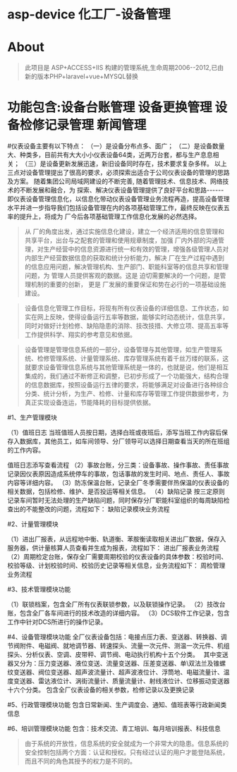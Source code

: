 # asp-device 化工厂-设备管理

# About
> 此项目是 ASP+ACCESS+IIS 构建的管理系统,生命周期2006--2012,已由新的版本PHP+laravel+vue+MYSQL替换

# 功能包含:设备台账管理  设备更换管理 设备检修记录管理 新闻管理

 
#仪表设备主要有以下特点：
（一）是设备分布点多、面广；
（二）是设备数量大、种类多，目前共有大大小小仪表设备64类，近两万台套，都与生产息息相关；
（三）是设备更新发展迅速，新旧设备同时存在，技术要求复杂多样。
以上三点对设备管理提出了很高的要求，必须探索出适合于公司仪表设备的管理的思路及方案。 随着集团公司局域网建设的不断完善, 随着管理技术、信息技术、网络技术的不断发展和融合，为 探索、解决仪表设备管理提供了良好平台和思路------即仪表设备管理信息化，以信息化带动仪表设备管理业务流程再造，提高设备管理水平并进一步指导我们包括设备管理在内的各项基础管理工作，最终反映在仪表五率的提升上，将成为 厂今后各项基础管理工作信息化发展的必然选择。


> 从 厂的角度出发，通过实施信息化建设，建立一个经济适用的信息管理和共享平台，出台与之配套的管理和使用规章制度，加强 厂内外部的沟通管理，对生产经营中的信息资源进行统一和有效的管理，增强各级管理人员对内部生产经营数据信息的获取和统计分析能力，解决 厂在生产过程中遇到的信息应用问题，解决管理机构、生产部门、职能科室等的信息共享和管理问题，为 管理人员提供客观的数据。这是 迫切需要解决的一个问题，是管理机制的重要的创新， 更是 厂发展的重要保证和势在必行的一项基础设施建设。

> 设备信息化管理工作目标，将现有所有仪表设备的详细信息、工作状态，如实在网上反映，使得设备运行五率等数据，能够实时动态统计，信息共享，同时对做好计划检修、缺陷隐患的消除、技改技措、大修立项、提高五率等工作提供科学、翔实的参考意见和依据。

> 设备管理是管理信息系统的一部分，设备管理与其他管理，如生产管理系统、检修管理系统、计量管理系统、库存管理系统有着千丝万缕的联系，这就要求设备管理信息系统与其他管理系统是一体的，也就是说，他们是相互集成的，我们通过不断修正和调整，已初步形成了一个功能强大，结构合理的信息数据库，按照设备运行五律的要求，将能够满足对设备进行各种综合分类、统计分析，为生产、检修、计量和库存等管理工作提供数据参考，为真正实现设备连运，节能降耗的目标提供依据。



#1、生产管理模块 
 

（1）值班日志
当班值班人员按日期，选择白班或夜班后，添写当班工作内容后保存入数据库，其他员工，如车间领导、分厂领导可以选择日期查看当天的所在班组的工作内容。
 
值班日志添写查看流程
（2）事故台账，分三类：设备事故、操作事故、责任事故记录因仪表原因造成系统停车的事故，包话事故的发生时间、地点、责任人、事故内容等详细内容。
（3）防冻保温台账，记录全厂冬季需要伴热保温的仪表设备的相关数据，包括检修、维护、是否投运等相关信息。
（4）缺陷记录
按三定原则记录车间暂时无法处理的生产缺陷问题，同时保存分厂职能科室组织的每周缺陷检查出的不能整改的问题，流程如下：
 缺陷记录模块业务流程

#2、计量管理模块
 

（1）进出厂报表，从远程地中衡、轨道衡、苯胺衡读取相关进出厂数据，保存入服务器，供计量核算人员查看并生成为报表，流程如下：
 进出厂报表业务流程
（2）周期检定台账，保存全厂需要周期校验的仪表设备的具体参数：校验时间、校验等级、计划校验时间、校验历史记录等相关信息，业务流程如下：
 周检管理业务流程


#3、技术管理模块功能
 
（1）联锁档案，包含全厂所有仪表联锁参数，以及联锁操作记录。
（2）技改台账，包含全厂各车间进行的技术改造的详细内容。
（3）DCS软件工作记录，包含工作中针对DCS所进行的操作记录。

#4、设备管理模块功能
全厂仪表设备包括：电接点压力表、变送器、转换器、调节阀附件、电磁阀、就地调节器、转速探头、流量一次元件、测温一次元件、机组探头、分析仪表、空调、皮带秤、调节阀、电动执行机构十五个分类。　
其中变送器又分为：压力变送器、液位变送、流量变送器、压差变送器、单\双法兰及锥螺纹变送器、阀位变送器、超声波流量计、超声波液位计、浮筒地、电磁流量计、温度变送器、雷达液位计、涡街流量计、质量流量计、射线液位计、位移振动变送器十六个分类。
包含全厂仪表设备的相关参数，检修记录以及更换记录
 
#5、行政管理模块功能
包含日常新闻、生产调度会、通知、值班表等行政新闻类信息

#6、培训管理模块功能
包含：技术交流、青工培训、每月培训报表、科技信息
 
 
 > 由于系统的开放性，信息系统的安全就成为一个非常大的隐患。信息系统的安全控制包括两个方面：认证和授权。只有经过认证的用户才能登陆系统，而且不同的角色其授予的权力是不同的。
